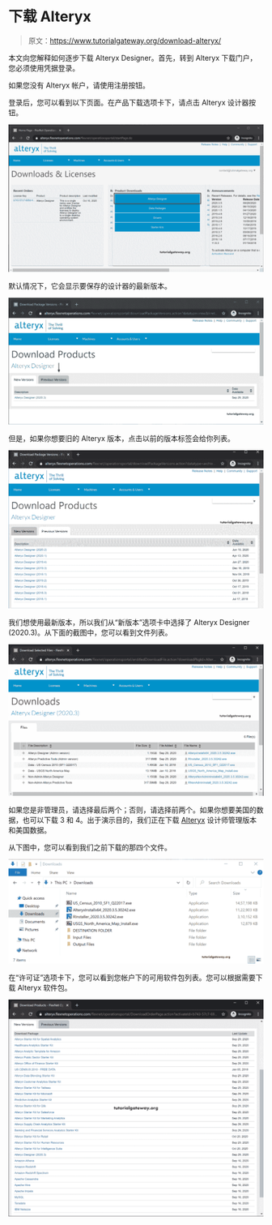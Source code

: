 # 下载 Alteryx

> 原文：<https://www.tutorialgateway.org/download-alteryx/>

本文向您解释如何逐步下载 Alteryx Designer。首先，转到 Alteryx 下载门户，您必须使用凭据登录。

如果您没有 Alteryx 帐户，请使用注册按钮。

登录后，您可以看到以下页面。在产品下载选项卡下，请点击 Alteryx 设计器按钮。

![Download Alteryx 1](img/b8f936b21c4dfb15b87ab19abaa8cf5b.png)

默认情况下，它会显示要保存的设计器的最新版本。

![Download Alteryx 2](img/0113a2439c0b48315a714aa680cb5fd6.png)

但是，如果你想要旧的 Alteryx 版本，点击以前的版本标签会给你列表。

![Download Alteryx 3](img/75f5cbf694d7690c51c69d41287b1492.png)

我们想使用最新版本，所以我们从“新版本”选项卡中选择了 Alteryx Designer (2020.3)。从下面的截图中，您可以看到文件列表。

![Download Alteryx 4](img/ed4cc1ed36558ea511001b64c6f5cab9.png)

如果您是非管理员，请选择最后两个；否则，请选择前两个。如果你想要美国的数据，也可以下载 3 和 4。出于演示目的，我们正在下载 [Alteryx](https://www.tutorialgateway.org/alteryx-tutorial/) 设计师管理版本和美国数据。

从下图中，您可以看到我们之前下载的那四个文件。

![Download Alteryx 5](img/9b76026c0cc2663f20c9adae2f38a81e.png)

在“许可证”选项卡下，您可以看到您帐户下的可用软件包列表。您可以根据需要下载 Alteryx 软件包。

![Download Alteryx 6](img/13c5f8a5522a877e79ef9f1a9f4ac18b.png)